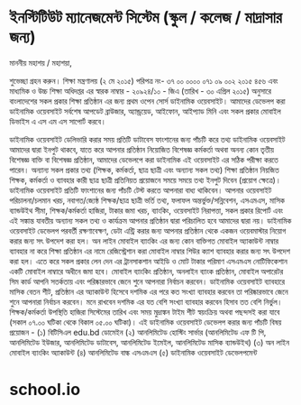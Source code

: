 ইনস্টিটিউট ম্যানেজমেন্ট সিস্টেম (স্কুল / কলেজ / মাদ্রাসার জন্য)
==============================================

মাননীয় মহাশয় / মহাশয়া,

শুভেচ্ছা গ্রহন করুন। 
শিক্ষা মন্ত্রণালয় (২ মে ২০১৫) পরিপত্র নং- ৩৭ ০০ ০০০০ ০৭১ ০৯ ০০২ ২০১৫ ৪৫৬ এবং মাধ্যমিক ও উচ্চ শিক্ষা অধিদপ্তর এর স্বারক নাম্বার - ২০৯২৪/১০ - জিএ (তারিখ - ৩০ এপ্রিল ২০১৫) অনুসারে বাংলাদেশের সকল প্রকার শিক্ষা প্রতিষ্ঠান এর জন্য  প্রথম ওপেন সোর্স  ডাইনামিক ওয়েবসাইট। আমাদের  ডেভেলপ করা ডাইনামিক ওয়েবসাইট সর্বশেষ আপডেট ব্রাউজার, অ্যান্ড্রয়েড, আইফোন, আইপ্যাড মিনি এবং সকল প্রকার মোবাইল ডিভাইস এ এস এম এস সাপোর্ট করবে। 

ডাইনামিক ওয়েবসাইট ডেলিভারি করার সময় প্রতিটি ডাটাবেস ফাংশানের জন্য পাঁচটি করে তথ্য ডাইনামিক ওয়েবসাইট আমাদের দ্বারা ইনপুট থাকবে, যাতে করে আপনার প্রতিষ্ঠান নিয়োজিত বিশেষজ্ঞ কর্মকর্তা অথবা অনন্য কোন তৃতীয় বিশেষজ্ঞ বাক্তি বা বিশেষজ্ঞ প্রতিষ্ঠান, আমাদের ডেভেলপে করা ডাইনামিক এই ওয়েবসাইট এর সঠিক পরীক্ষা করতে পারেন। অন্যান্য সকল প্রকার তথ্য (শিক্ষক, কর্মকর্তা, ছাত্র ছাত্রী এবং অন্যান্য সকল তথ্য) শিক্ষা প্রতিষ্ঠান নিয়জিত শিক্ষক, কর্মকর্তা ও ব্যাবহার কারী ছাত্র ছাত্রী প্রতিনিয়ত প্রয়োজনে সময়ে সময়ে তথ্য ইনপুট দিবেন (প্রয়োগ ক্ষেত্রে)। ডাইনামিক ওয়েবসাইট প্রতিটি ফাংশানের জন্য পাঁচটি টেস্ট করতে  আপনারা বাধ্য থাকিবেন। আপনার ওয়েবসাইট পরিচালনা/চলমান খরচ, নবাগত/জ্যেষ্ঠ  শিক্ষক/ছাত্র ছাত্রী ভর্তি তথ্য, ফলাফল অন্তর্ভুক্ত/সন্নিবেশন, এসএমএস, মাসিক ব্যান্ডউইথ সীমা, শিক্ষক/কর্মকর্তা হাজিরা, টাকার জমা খরচ, ব্যাংকিং, ওয়েবসাইট নিরাপত্তা, সকল প্রকার রিপোর্ট এবং এই সঙ্কান্ত যাবতীয় অন্যান্য সকল তথ্য ও কার্যক্রম আপনার প্রতিষ্ঠান দ্বারা পরিচালিত হবে আমাদের দ্বারা নয়। ডাইনামিক ওয়েবসাইট ডেভেলপ পরবর্তী রক্ষণাবেক্ষণ, ডেটা এন্ট্রি করার জন্য আপনার প্রতিষ্ঠান থেকে একজন ওয়েবমাস্টার নিয়োগ করার জন্য সৎ উপদেশ করা হল। অন লাইন মোবাইল ব্যাংকিং এর জন্য কোন বাক্তিগত মোবাইল অ্যাকাউন্ট নাম্বার ব্যাবহার না করে শিক্ষা প্রতিষ্ঠান এর নামে রেজিস্ট্রেশান করা মোবাইল নাম্বার শিউর ক্যাশ ব্যাবহার করার জন্য সৎ উপদেশ করা হল। এতে করে সকল প্রকার লেন দেন এর ট্রানসাকশান আইডি ও মোট টাকার পরিমাণ এসএমএস নোটিফিকেশান একটি মোবাইল নাম্বারে অধীনে জমা হবে। মোবাইল ব্যাংকিং প্রতিষ্ঠান, অনলাইন ব্যাংক প্রতিষ্ঠান, মোবাইল অপারেটর সিম কার্ড আপনি সতর্কতায় এবং পরিষ্কারভাবে জেনে শুনে আপনারা নির্বাচন করবেন। ডাইনামিক ওয়েবসাইট ব্যাবহারে মাসিক বেতন শীট, প্রতিষ্ঠান এর অ্যাকাউন্ট হিসেবে দশমিক এর পরে কত সংখ্যা ব্যাবহার করবেন তা পরিষ্কারভাবে জেনে শুনে আপনারা নির্বাচন করবেন। মনে রাখবেন দশমিক এর যত বেশি সংখ্যা ব্যাবহার করবেন হিসাব তত বেশি নির্ভুল। শিক্ষক/কর্মকর্তা উপস্থিতি হাজিরা সিস্টেমের তারিখ এবং সময় মুদ্রাঙ্কন টাইম শীট স্বয়ংক্রিয় অথবা পছন্দসই করা যাবে (সকাল ০৭.০০ ঘটিকা থেকে বিকাল ০৫.০০ ঘটিকা)। এই ডাইনামিক ওয়েবসাইট ডেভেলপ করার জন্য পাঁচটি বিষয় প্রয়োজন - 
(১) বিটিসিএল edu.bd ডোমেইন
(২) আনলিমিটেড হোস্টিং সার্ভার (আনলিমিটেড এফ টি পি, আনলিমিটেড ইউজার, আনলিমিটেড ডাটাবেস, আনলিমিটেড ইমেইল, আনলিমিটেড মাসিক ব্যান্ডউইথ)
(৩) অন লাইন মোবাইল ব্যাংকিং অ্যাকাউন্ট 
(৪) আনলিমিটেড বাল্ক এসএমএস 
(৫) ডাইনামিক ওয়েবসাইট ডেভেলপমেন্ট


# school.io
